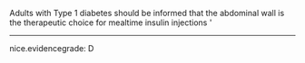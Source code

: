 Adults with Type 1 diabetes should be informed that the abdominal wall is the therapeutic choice for mealtime insulin injections
'

---
 nice.evidencegrade: D
